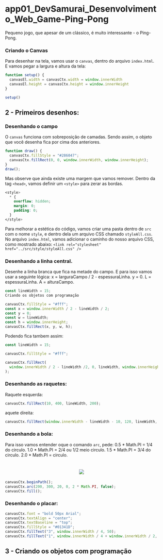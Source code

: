 # app01_DevSamurai_Desenvolvimento_Web_Game-Ping-Pong
Pequeno jogo, que apesar de um clássico, é muito interessante - o Ping-Pong.

### Criando o Canvas
Para desenhar na tela, vamos usar o `canvas`, dentro do arquivo `index.html`.
E vamos pegar a largura e altura da tela:
```js
function setup() {
  canvasEl.width = canvasCtx.width = window.innerWidth
  canvasEl.height = canvasCtx.height = window.innerHeight
}

setup()
```
## 2 - Primeiros desenhos:

### Desenhando o campo
O `canvas` funciona com sobreposição de camadas. 
Sendo assim, o objeto que você desenha fica por cima dos anteriores.
```js
function draw() {
  canvasCtx.fillStyle = "#286047";
  canvasCtx.fillRect(0, 0, window.innerWidth, window.innerHeight);
}
draw();
```
Mas observe que ainda existe uma margem que vamos remover. 
Dentro da tag `<head>`, vamos definir um `<style>` para zerar as bordas.
```css
<style>
  * {
    overflow: hidden;
    margin: 0;
    padding: 0;
  }
</style>
```
Para melhorar a estética do código, vamos criar uma pasta dentro de `src` com o nome `style`, e dentro dela um arquivo CSS chamado `styleAll.css`.
No arquivo `index.html`, vamos adicionar o caminho do nosso arquivo CSS, como mostrado abaixo:
`<link rel="stylesheet" href="../src/style/styleAll.css" />`

### Desenhando a linha central.
Desenhe a linha branca que fica na metade do campo.
E para isso vamos usar a seguinte lógica:
x = larguraCampo / 2 - espessuraLinha.
y = 0.
L = espessuraLinha.
A = alturaCampo.
```js
const lineWidth = 15;
Criando os objetos com programação

canvasCtx.fillStyle = "#fff";
const x = window.innerWidth / 2 - lineWidth / 2;
const y = 0;
const w = lineWidth;
const h = window.innerHeight;
canvasCtx.fillRect(x, y, w, h);
```
Podendo fica tambem assim:
```js
const lineWidth = 15;

canvasCtx.fillStyle = "#fff";

canvasCtx.fillRect(
  window.innerWidth / 2 - lineWidth /2, 0, lineWidth, window.innerHeight
);
```

### Desenhando as raquetes:
Raquete esquerda:
```js
canvasCtx.fillRect(10, 400, lineWidth, 200);
```
aquete direita:
```js
canvasCtx.fillRect(window.innerWidth - lineWidth - 10, 120, lineWidth, 200);
```

### Desenhando a bola:
Para isso vamos entender oque o comando `arc`, pede:
0.5 * Math.PI = 1/4 do circulo.
1.0 * Math.PI = 2/4 ou 1/2 meio circulo.
1.5 * Math.PI = 3/4 do circulo.
2.0 * Math.PI = circulo.
<h1 align="center">
    <img src="../img/img_arc.png" />
</h1>

```js
canvasCtx.beginPath();
canvasCtx.arc(200, 300, 20, 0, 2 * Math.PI, false);
canvasCtx.fill();
```

### Desenhando o placar:
```js
canvasCtx.font = "bold 50px Arial";
canvasCtx.textAlign = "center";
canvasCtx.textBaseline = "top";
canvasCtx.fillStyle = "#01341D";
canvasCtx.fillText("3", window.innerWidth / 4, 50);
canvasCtx.fillText("1", window.innerWidth / 4 + window.innerWidth / 2, 50);
```

## 3 - Criando os objetos com programação